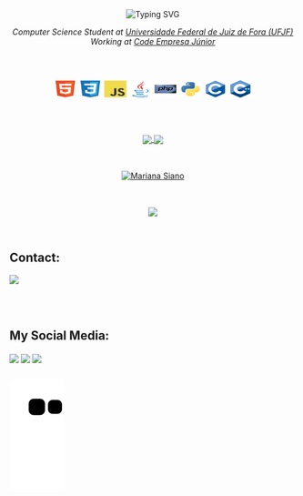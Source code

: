 <div align="center">
  <img src="https://readme-typing-svg.herokuapp.com?color=%FF00FF&center=true&vCenter=true&lines=Hey%2C+I'm+Kleiton+Ewerton!" alt="Typing SVG">
  <!-- <a href="https://ibb.co/QMtBC5L"><img align="right" src="https://i.ibb.co/Hq3vxJ6/209b22123451e5e45fe0e99d35e1f2ae.jpg" height="200px" alt="Kleiton-Pictures" border="0"></a><br /><a target='_blank' href='https://pt-br.imgbb.com/'></a><br /> -->
</div>

<p align="center">
  <em>Computer Science Student at <a href="https://www2.ufjf.br/ufjf/">Universidade Federal de Juiz de Fora (UFJF)</a> <br>
  <em>Working at  <a href="https://codejr.com.br/" target="_blank">Code Empresa Júnior</a></em>
</em></p>

<br>

##

<div style="display: inline_block" align="center">
  <img align="center" alt="HTML" height="30" width="40" src="https://raw.githubusercontent.com/devicons/devicon/master/icons/html5/html5-original.svg">
  <img align="center" alt="CSS" height="30" width="40" src="https://raw.githubusercontent.com/devicons/devicon/master/icons/css3/css3-original.svg">
  <img align="center" alt="JavaScript" height="30" width="40" src="https://raw.githubusercontent.com/devicons/devicon/master/icons/javascript/javascript-original.svg">
  <img align="center" alt="JAVA" height="30" width="40" src="https://raw.githubusercontent.com/devicons/devicon/master/icons/java/java-original.svg">
  <img align="center" alt="PHP" height="30" width="40" src="https://raw.githubusercontent.com/devicons/devicon/master/icons/php/php-original.svg">
  <img align="center" alt="PYTHON" height="30" width="40" src="https://raw.githubusercontent.com/devicons/devicon/master/icons/python/python-original.svg">
  <img align="center" alt="C" height="30" width="40" src="https://raw.githubusercontent.com/devicons/devicon/master/icons/c/c-original.svg">
  <img align="center" alt="C++" height="30" width="40" src="https://raw.githubusercontent.com/devicons/devicon/master/icons/cplusplus/cplusplus-original.svg">
</div>

<br>
<br>

##

 <p align="center">
  <a href="https://github.com/KleitonEwerton/github-readme-stats">
    <img align="center" src="https://github-readme-stats.vercel.app/api?username=KleitonEwerton&count_private=true&show_icons=true&theme=monokai" width="438px" />
  </a>


  <a href="https://github.com/KleitonEwerton/github-stats">
    <img align="center" src="https://github-readme-stats.vercel.app/api/top-langs/?username=KleitonEwerton&layout=compact&theme=monokai" height="180px"/>
  </a>
 <p>
 
 <br>
 
  <p align="center">
   <a href="https://github.com/KleitonEwerton/github-readme-stats">
      <img align="center" src="https://github-readme-streak-stats.herokuapp.com/?user=KleitonEwerton&theme=monokai" alt="Mariana Siano"/>
   </a>
 <p>

<br>

<p align="center">
  
  <a href="https://github.com/KleitonEwerton" alt="Git Graph">
    <img height="250px" width="auto" align="center" src="https://activity-graph.herokuapp.com/graph?username=KleitonEwerton&theme=monokai" />
  </a>

</p>
 
 <br>

##

 <h2>Contact:</h2>
<div>
  <a href = "mailto:kleitonewertonoliveira@gmail.com"><img src="https://img.shields.io/badge/-Gmail-%23333?style=for-the-badge&logo=gmail&logoColor=red" target="_blank"></a>
</div>
  
  ##

<br>

<h2>My Social Media:</h2>
<div style="display: inline_block">
  
  <a href="www.linkedin.com/in/kleiton-ewerton" target="blank"><img align="center" src="https://img.shields.io/badge/LinkedIn-0077B5?style=for-the-badge&logo=linkedin&logoColor=white" target="_blank"></a>
  <a href="https://instagram.com/kleitonewerton" target="_blank"><img align="center" src="https://img.shields.io/badge/-Instagram-%23E4405F?style=for-the-badge&logo=instagram&logoColor=white" target="_blank"></a>
 <a href="https://fb.com/kleitonewerton" target="blank"><img align="center" src="https://img.shields.io/badge/Facebook-1877F2?style=for-the-badge&logo=facebook&logoColor=white" target="_blank"></a>
 
</div>
 
 ##

![Snake animation](https://github.com/KleitonEwerton/KleitonEwerton/blob/output/github-contribution-grid-snake.svg)

</div>

